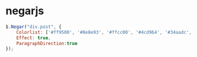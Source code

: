 # negarjs

```javascript
$.Negar("div.post", {
    Colorlist: ['#ff9500', '#8e8e93', '#ffcc00', '#4cd964', '#34aadc', '#007aff'],
    Effect: true,
    ParagraphDirection:true
});
```
